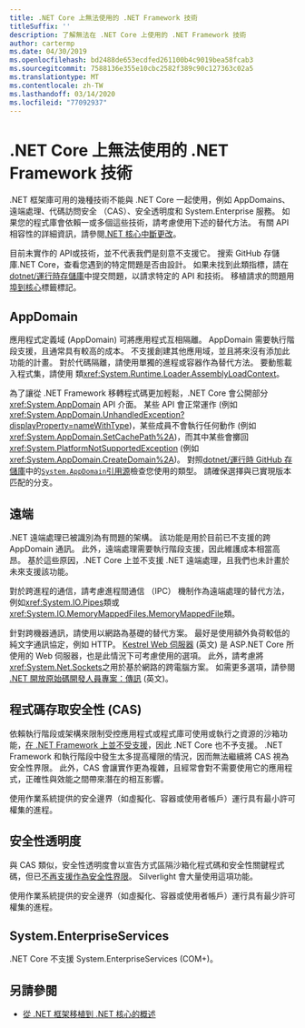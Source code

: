 ```yaml
---
title: .NET Core 上無法使用的 .NET Framework 技術
titleSuffix: ''
description: 了解無法在 .NET Core 上使用的 .NET Framework 技術
author: cartermp
ms.date: 04/30/2019
ms.openlocfilehash: bd2488de653ecdfed261100b4c9019bea58fcab3
ms.sourcegitcommit: 7588136e355e10cbc2582f389c90c127363c02a5
ms.translationtype: MT
ms.contentlocale: zh-TW
ms.lasthandoff: 03/14/2020
ms.locfileid: "77092937"
---
```

# <a name="net-framework-technologies-unavailable-on-net-core"></a>.NET Core 上無法使用的 .NET Framework 技術

.NET 框架庫可用的幾種技術不能與 .NET Core 一起使用，例如 AppDomains、遠端處理、代碼訪問安全 （CAS）、安全透明度和 System.Enterprise 服務。 如果您的程式庫會依賴一或多個這些技術，請考慮使用下述的替代方法。 有關 API 相容性的詳細資訊，請參閱[.NET 核心中斷更改](../compatibility/breaking-changes.md)。

目前未實作的 API或技術，並不代表我們是刻意不支援它。 搜索 GitHub 存儲庫.NET Core，查看您遇到的特定問題是否由設計。 如果未找到此類指標，請在[dotnet/運行時存儲庫](https://github.com/dotnet/runtime/issues)中提交問題，以請求特定的 API 和技術。 移植請求的問題用[埠到核心](https://github.com/dotnet/runtime/labels/port-to-core)標籤標記。

## <a name="appdomains"></a>AppDomain

應用程式定義域 (AppDomain) 可將應用程式互相隔離。 AppDomain 需要執行階段支援，且通常具有較高的成本。 不支援創建其他應用域，並且將來沒有添加此功能的計畫。 對於代碼隔離，請使用單獨的進程或容器作為替代方法。 要動態載入程式集，請使用 類<xref:System.Runtime.Loader.AssemblyLoadContext>。

為了讓從 .NET Framework 移轉程式碼更加輕鬆，.NET Core 會公開部分 <xref:System.AppDomain> API 介面。 某些 API 會正常運作 (例如 <xref:System.AppDomain.UnhandledException?displayProperty=nameWithType>)，某些成員不會執行任何動作 (例如 <xref:System.AppDomain.SetCachePath%2A>)，而其中某些會擲回 <xref:System.PlatformNotSupportedException> (例如 <xref:System.AppDomain.CreateDomain%2A>)。 對照[dotnet/運行時 GitHub 存儲庫](https://github.com/dotnet/runtime)中的[`System.AppDomain`引用源](https://github.com/dotnet/runtime/blob/master/src/libraries/System.Private.CoreLib/src/System/AppDomain.cs)檢查您使用的類型。 請確保選擇與已實現版本匹配的分支。

## <a name="remoting"></a>遠端

.NET 遠端處理已被識別為有問題的架構。 該功能是用於目前已不支援的跨 AppDomain 通訊。 此外，遠端處理需要執行階段支援，因此維護成本相當高昂。 基於這些原因，.NET Core 上並不支援 .NET 遠端處理，且我們也未計畫於未來支援該功能。

對於跨進程的通信，請考慮進程間通信 （IPC） 機制作為遠端處理的替代方法，例如<xref:System.IO.Pipes>類或<xref:System.IO.MemoryMappedFiles.MemoryMappedFile>類。

針對跨機器通訊，請使用以網路為基礎的替代方案。 最好是使用額外負荷較低的純文字通訊協定，例如 HTTP。 [Kestrel Web 伺服器](https://docs.microsoft.com/aspnet/core/fundamentals/servers/kestrel) \(英文\) 是 ASP.NET Core 所使用的 Web 伺服器，也是此情況下可考慮使用的選項。 此外，請考慮將<xref:System.Net.Sockets>之用於基於網路的跨電腦方案。 如需更多選項，請參閱 [.NET 開放原始碼開發人員專案：傳訊](https://github.com/Microsoft/dotnet/blob/master/dotnet-developer-projects.md#messaging) \(英文\)。

## <a name="code-access-security-cas"></a>程式碼存取安全性 (CAS)

依賴執行階段或架構來限制受控應用程式或程式庫可使用或執行之資源的沙箱功能，[在 .NET Framework 上並不受支援](../../framework/misc/code-access-security.md)，因此 .NET Core 也不予支援。 .NET Framework 和執行階段中發生太多提高權限的情況，因而無法繼續將 CAS 視為安全性界限。 此外，CAS 會讓實作更為複雜，且經常會對不需要使用它的應用程式，正確性與效能之間帶來潛在的相互影響。

使用作業系統提供的安全邊界（如虛擬化、容器或使用者帳戶）運行具有最小許可權集的進程。

## <a name="security-transparency"></a>安全性透明度

與 CAS 類似，安全性透明度會以宣告方式區隔沙箱化程式碼和安全性關鍵程式碼，但已[不再支援作為安全性界限](../../framework/misc/security-transparent-code.md)。 Silverlight 會大量使用這項功能。

使用作業系統提供的安全邊界（如虛擬化、容器或使用者帳戶）運行具有最少許可權集的進程。

## <a name="systementerpriseservices"></a>System.EnterpriseServices

.NET Core 不支援 System.EnterpriseServices (COM+)。

## <a name="see-also"></a>另請參閱

- [從 .NET 框架移植到 .NET 核心的概述](../porting/index.md)
